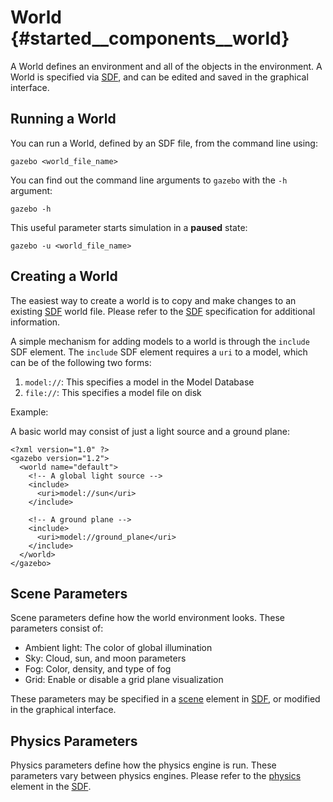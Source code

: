 World {#started__components__world}
======================

A World defines an environment and all of the objects in the environment.
A World is specified via [SDF](http://gazebosim.org/sdf), and can be edited
and saved in the graphical interface.

## Running a World ##

You can run a World, defined by an SDF file, from the command line using:

    gazebo <world_file_name>

You can find out the command line arguments to `gazebo` with the `-h` argument:

    gazebo -h

This useful parameter starts simulation in a **paused** state:

    gazebo -u <world_file_name>

## Creating a World ##

The easiest way to create a world is to copy and make changes to an existing
[SDF](http://gazebosim.org/sdf) world file.  Please refer to the
[SDF](http://gazebosim.org/sdf) specification for additional information.

A simple mechanism for adding models to a world is through the `include` SDF element. The `include` SDF element requires a `uri` to a model, which can be of the following two forms:

1. `model://`: This specifies a model in the Model Database
1. `file://`: This specifies a model file on disk

Example:

A basic world may consist of just a light source and a ground plane:

    <?xml version="1.0" ?>
    <gazebo version="1.2">
      <world name="default">
        <!-- A global light source -->
        <include>
          <uri>model://sun</uri>
        </include>
    
        <!-- A ground plane -->
        <include>
          <uri>model://ground_plane</uri>
        </include>
      </world>
    </gazebo>

## Scene Parameters ##

Scene parameters define how the world environment looks. These parameters consist of:

- Ambient light: The color of global illumination
- Sky: Cloud, sun, and moon parameters
- Fog: Color, density, and type of fog
- Grid: Enable or disable a grid plane visualization

These parameters may be specified in
a [scene](http://gazebosim.org/sdf/1.2.html#scene) element in
[SDF](http://gazebosim.org/sdf), or modified in the graphical interface.

## Physics Parameters ##

Physics parameters define how the physics engine is run. These parameters
vary between physics engines. Please refer to the
[physics](http://gazebosim.org/sdf/1.2.html#physics) element in the
[SDF](http://gazebosim.org/sdf).
